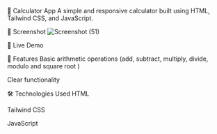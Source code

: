 🧮 Calculator App
A simple and responsive calculator built using HTML, Tailwind CSS, and JavaScript.

📸 Screenshot
![Screenshot (51)](https://github.com/user-attachments/assets/3d827aba-f117-42ef-a4cc-adcfaca87d8f)





🔗 Live Demo

🚀 Features
Basic arithmetic operations (add, subtract, multiply, divide, modulo and square root )

Clear functionality

🛠️ Technologies Used
HTML

Tailwind CSS

JavaScript

